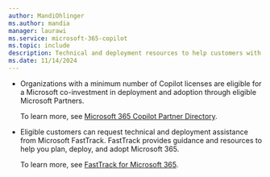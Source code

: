 ```yaml
---
author: MandiOhlinger
ms.author: mandia
manager: laurawi
ms.service: microsoft-365-copilot
ms.topic: include
description: Technical and deployment resources to help customers with Microsoft 365 Copilot deployment and adoption.
ms.date: 11/14/2024
---
```


- Organizations with a minimum number of Copilot licenses are eligible for a Microsoft co-investment in deployment and adoption through eligible Microsoft Partners.

  To learn more, see [Microsoft 365 Copilot Partner Directory](https://cloudpartners.transform.microsoft.com/copilot-directory).

- Eligible customers can request technical and deployment assistance from Microsoft FastTrack. FastTrack provides guidance and resources to help you plan, deploy, and adopt Microsoft 365.

  To learn more, see [FastTrack for Microsoft 365](https://aka.ms/AMC/FASTTRACK).

